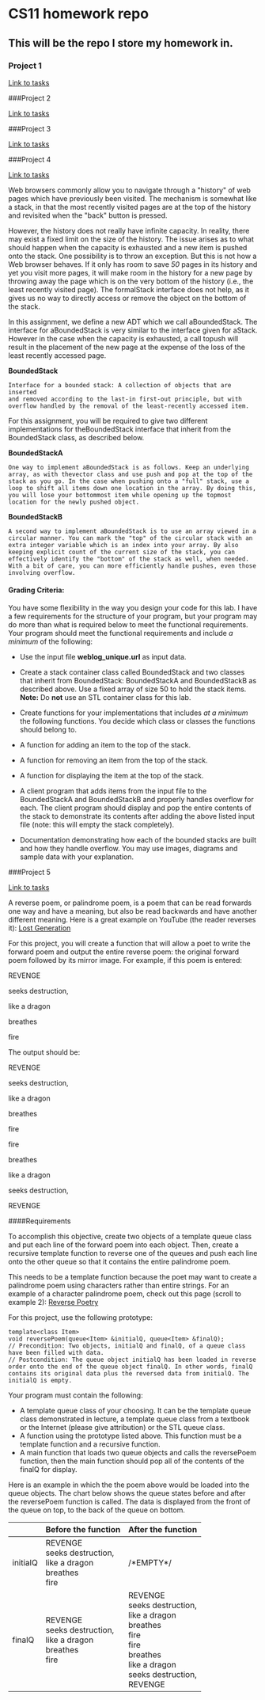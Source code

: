 # CS11 homework repo

## This will be the repo I store my homework in.

### Project 1

[Link to tasks](https://online.santarosa.edu/moodle/mod/assign/view.php?id=165264)

###Project 2

[Link to tasks](https://online.santarosa.edu/moodle/mod/assign/view.php?id=165272) 

###Project 3

[Link to tasks](https://online.santarosa.edu/moodle/mod/assign/view.php?id=165274)

###Project 4

[Link to tasks](https://online.santarosa.edu/moodle/mod/assign/view.php?id=165278)

Web browsers commonly allow you to navigate through a "history" of web pages which have previously been visited. The mechanism is somewhat like a stack, in that the most recently visited pages are at the top of the history and revisited when the "back" button is pressed.

However, the history does not really have infinite capacity. In reality, there may exist a fixed limit on the size of the history. The issue arises as to what should happen when the capacity is exhausted and a new item is pushed onto the stack. One possibility is to throw an exception. But this is not how a Web browser behaves. If it only has room to save _50_ pages in its history and yet you visit more pages, it will make room in the history for a new page by throwing away the page which is on the very bottom of the history (i.e., the least recently visited page). The formalStack interface does not help, as it gives us no way to directly access or remove the object on the bottom of the stack.

In this assignment, we define a new ADT which we call aBoundedStack. The interface for aBoundedStack is very similar to the interface given for aStack. However in the case when the capacity is exhausted, a call topush will result in the placement of the new page at the expense of the loss of the least recently accessed page.

**BoundedStack**

    Interface for a bounded stack: A collection of objects that are inserted
    and removed according to the last-in first-out principle, but with
    overflow handled by the removal of the least-recently accessed item.
 

For this assignment, you will be required to give two different implementations for theBoundedStack interface that inherit from the BoundedStack class, as described below.

**BoundedStackA**

    One way to implement aBoundedStack is as follows. Keep an underlying
    array, as with thevector class and use push and pop at the top of the
    stack as you go. In the case when pushing onto a "full" stack, use a
    loop to shift all items down one location in the array. By doing this,
    you will lose your bottommost item while opening up the topmost
    location for the newly pushed object.

**BoundedStackB**

    A second way to implement aBoundedStack is to use an array viewed in a
    circular manner. You can mark the "top" of the circular stack with an
    extra integer variable which is an index into your array. By also
    keeping explicit count of the current size of the stack, you can
    effectively identify the "bottom" of the stack as well, when needed.
    With a bit of care, you can more efficiently handle pushes, even those
    involving overflow.

#### Grading Criteria:

You have some flexibility in the way you design your code for this lab. I have a few requirements for the structure of your program, but your program may do more than what is required below to meet the functional requirements. Your program should meet the functional requirements and include _a minimum_ of the following:

*   Use the input file **weblog_unique.url** as input data.

*   Create a stack container class called BoundedStack and two classes that inherit from BoundedStack: BoundedStackA and BoundedStackB as described above. Use a fixed array of size 50 to hold the stack items. **Note:** Do **not** use an STL container class for this lab.

*   Create functions for your implementations that includes _at a minimum_ the following functions. You decide which class or classes the functions should belong to.

*   A function for adding an item to the top of the stack.

*   A function for removing an item from the top of the stack.

*   A function for displaying the item at the top of the stack.

*   A client program that adds items from the input file to the BoundedStackA and BoundedStackB and properly handles overflow for each. The client program should display and pop the entire contents of the stack to demonstrate its contents after adding the above listed input file (note: this will empty the stack completely).

*   Documentation demonstrating how each of the bounded stacks are built and how they handle overflow. You may use images, diagrams and sample data with your explanation.

###Project 5

[Link to tasks](https://online.santarosa.edu/moodle/mod/assign/view.php?id=165282)

A reverse poem, or palindrome poem, is a poem that can be read forwards one way and have a meaning, but also be read backwards and have another different meaning. Here is a great example on YouTube (the reader reverses it): [Lost Generation](http://www.youtube.com/watch?feature=player_embedded&v=42E2fAWM6rA)

For this project, you will create a function that will allow a poet to write the forward poem and output the entire reverse poem: the original forward poem followed by its mirror image. For example, if this poem is entered:

REVENGE

seeks destruction,

like a dragon

breathes

fire

The output should be:

REVENGE

seeks destruction,

like a dragon

breathes

fire

fire

breathes

like a dragon

seeks destruction,

REVENGE

####Requirements

To accomplish this objective, create two objects of a template queue class and put each line of the forward poem into each object. Then, create a recursive template function to reverse one of the queues and push each line onto the other queue so that it contains the entire palindrome poem.

This needs to be a template function because the poet may want to create a palindrome poem using characters rather than entire strings. For an example of a character palindrome poem, check out this page (scroll to example 2): [Reverse Poetry](http://wikidave.wikispaces.com/Reverse+Poetry)

For this project, use the following prototype:

    template<class Item>
    void reversePoem(queue<Item> &initialQ, queue<Item> &finalQ);
    // Precondition: Two objects, initialQ and finalQ, of a queue class have been filled with data.
    // Postcondition: The queue object initialQ has been loaded in reverse order onto the end of the queue object finalQ. In other words, finalQ contains its original data plus the reversed data from initialQ. The initialQ is empty.

Your program must contain the following:

- A template queue class of your choosing. It can be the template queue class demonstrated in lecture, a template queue class from a textbook or the Internet (please give attribution) or the STL queue class.
- A function using the prototype listed above. This function must be a template function and a recursive function.
- A main function that loads two queue objects and calls the reversePoem function, then the main function should pop all of the contents of the finalQ for display.

Here is an example in which the the poem above would be loaded into the queue objects. The chart below shows the queue states before and after the reversePoem function is called. The data is displayed from the front of the queue on top, to the back of the queue on bottom.

||Before the function|After the function|
|---|---|---|
|initialQ|REVENGE<br> seeks destruction,<br> like a dragon<br> breathes<br> fire|/\*EMPTY\*/|
|finalQ|REVENGE<br> seeks destruction,<br> like a dragon<br> breathes<br> fire|REVENGE<br> seeks destruction,<br> like a dragon<br> breathes<br> fire<br> fire<br> breathes<br> like a dragon<br> seeks destruction,<br> REVENGE|